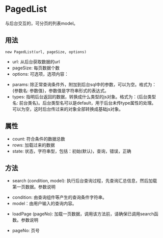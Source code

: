 # PagedList

与后台交互的，可分页的列表model。

## 用法
```
new PagedList(url, pageSize, options)
```
- url: 从后台获取数据的url
- pageSize: 每页数据个数
- options: 可选项，选项内容：
* params: 除正常查询条件外，附加到后台sql中的参数，可以为空。格式为：{参数名: 参数值}，参数值是字符串形式的表达式。
* types: 指明后台返回的数据，转换成什么类型的js对象。格式为：{后台类型名: 前台类名}。后台类型名可以是default，用于后台未传type属性的处理。可以为空，这时后台传过来的对象全部转换成基础js对象。

## 属性

- count: 符合条件的数据总数
- rows: 加载过来的数据
- state: 状态，字符串型，包括：初始(默认)，查询，错误，正确

## 方法

- search (condition, model): 执行后台查询过程，先查询汇总信息，然后加载第一页数据。参数说明
* condition: 由查询组件等产生的查询条件字符串。
* model：由用户输入的查询内容。
- loadPage (pageNo): 加载一页数据，调用该方法前，请确保已调用search函数。参数说明
* pageNo: 页号
